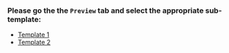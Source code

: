 ### Please go the the `Preview` tab and select the appropriate sub-template:

* [Template 1](?expand=1&template=tpl1.md)
* [Template 2](?expand=1&template=tpl2.md)
